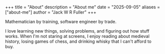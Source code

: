 +++
title = "About"
description = "About me"
date = "2025-09-05"
aliases = ["about-me"]
author = "Jack W R Fuller"
+++

Mathematician by training, software engineer by trade.

I love learning new things, solving problems, and figuring out how stuff works.
When I'm not staring at screens, I enjoy reading about medieval history, losing games of chess, and drinking whisky that I can't afford to buy.



